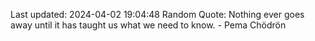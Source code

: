 Last updated: 2024-04-02 19:04:48
Random Quote: Nothing ever goes away until it has taught us what we need to know. - Pema Chödrön